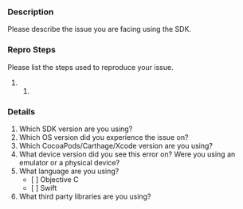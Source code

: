 ### **Description**

Please describe the issue you are facing using the SDK.

### **Repro Steps**

Please list the steps used to reproduce your issue.

1.  1.  

### **Details**

1.  Which SDK version are you using?
2.  Which OS version did you experience the issue on?
3.  Which CocoaPods/Carthage/Xcode version are you using?
4.  What device version did you see this error on? Were you using an emulator or a physical device?
5.  What language are you using?
    -   \[ \] Objective C
    -   \[ \] Swift
6.  What third party libraries are you using?
